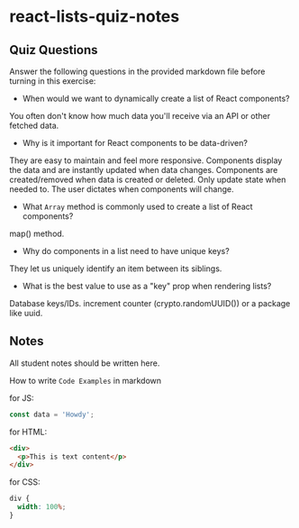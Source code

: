 # react-lists-quiz-notes

## Quiz Questions

Answer the following questions in the provided markdown file before turning in this exercise:

- When would we want to dynamically create a list of React components?

You often don't know how much data you'll receive via an API or other fetched data.

- Why is it important for React components to be data-driven?

They are easy to maintain and feel more responsive. Components display the data and are instantly updated when data changes. Components are created/removed when data is created or deleted. Only update state when needed to. The user dictates when components will change.

- What `Array` method is commonly used to create a list of React components?

map() method.

- Why do components in a list need to have unique keys?

They let us uniquely identify an item between its siblings.

- What is the best value to use as a "key" prop when rendering lists?

Database keys/IDs. increment counter (crypto.randomUUID()) or a package like uuid.

## Notes

All student notes should be written here.

How to write `Code Examples` in markdown

for JS:

```javascript
const data = 'Howdy';
```

for HTML:

```html
<div>
  <p>This is text content</p>
</div>
```

for CSS:

```css
div {
  width: 100%;
}
```
